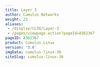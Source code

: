 ```yaml
---
title: Layer 3
author: Cumulus Networks
weight: 23
aliases:
 - /display/CL36/Layer-3
 - /pages/viewpage.action?pageId=8362367
pageID: 8362367
product: Cumulus Linux
version: '3.6'
imgData: cumulus-linux-36
siteSlug: cumulus-linux-36
---
```

<article id="html-search-results" class="ht-content" style="display: none;">

</article>

<footer id="ht-footer">

</footer>

